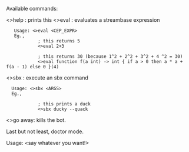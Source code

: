 Available commands:

<>help : prints this
<>eval : evaluates a streambase expression
      
       Usage: <>eval <CEP_EXPR>
       Eg.,
                ; this returns 5
                <>eval 2+3

                ; this returns 30 (because 1^2 + 2^2 + 3^2 + 4 ^2 = 30)
                <>eval function f(a int) -> int { if a > 0 then a * a + f(a - 1) else 0 }(4)

<>sbx : execute an sbx command
      
      Usage: <>sbx <ARGS>
      Eg.,

                ; this prints a duck
                <>sbx ducky --quack

<>go away: kills the bot.


Last but not least, doctor mode.

Usage: <say whatever you want!>

